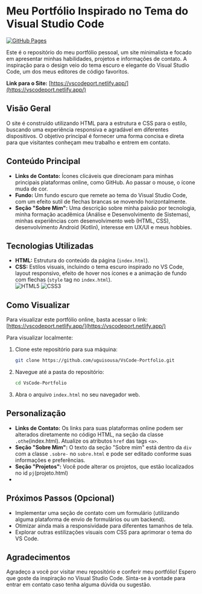 # Meu Portfólio Inspirado no Tema do Visual Studio Code

[![GitHub Pages](https://img.shields.io/badge/GitHub%20Pages-deployed-brightgreen.svg)](https://uguisousa.github.io/VsCode-Portfolio/)

Este é o repositório do meu portfólio pessoal, um site minimalista e focado em apresentar minhas habilidades, projetos e informações de contato. A inspiração para o design veio do tema escuro e elegante do Visual Studio Code, um dos meus editores de código favoritos.

**Link para o Site:** [https://vscodeport.netlify.app/](https://vscodeport.netlify.app/) <br>

## Visão Geral

O site é construído utilizando HTML para a estrutura e CSS para o estilo, buscando uma experiência responsiva e agradável em diferentes dispositivos. O objetivo principal é fornecer uma forma concisa e direta para que visitantes conheçam meu trabalho e entrem em contato.

## Conteúdo Principal

* **Links de Contato:** Ícones clicáveis que direcionam para minhas principais plataformas online, como GitHub. Ao passar o mouse, o ícone muda de cor.
* **Fundo:** Um fundo escuro que remete ao tema do Visual Studio Code, com um efeito sutil de flechas brancas se movendo horizontalmente.
* **Seção "Sobre Mim":** Uma descrição sobre minha paixão por tecnologia, minha formação acadêmica (Análise e Desenvolvimento de Sistemas), minhas experiências com desenvolvimento web (HTML, CSS), desenvolvimento Android (Kotlin), interesse em UX/UI e meus hobbies.

## Tecnologias Utilizadas

* **HTML:** Estrutura do conteúdo da página (`index.html`).
* **CSS:** Estilos visuais, incluindo o tema escuro inspirado no VS Code, layout responsivo, efeito de hover nos ícones e a animação de fundo com flechas (`style` tag no `index.html`).
  <br>
  ![HTML5](https://img.shields.io/badge/HTML5-E34F26?style=for-the-badge&logo=html5&logoColor=white)
  ![CSS3](https://img.shields.io/badge/CSS3-1572B6?style=for-the-badge&logo=css3&logoColor=white)


## Como Visualizar

Para visualizar este portfólio online, basta acessar o link: [https://vscodeport.netlify.app/](https://vscodeport.netlify.app/)

Para visualizar localmente:

1.  Clone este repositório para sua máquina:
    ```bash
    git clone https://github.com/uguisousa/VsCode-Portfolio.git

    ```
2.  Navegue até a pasta do repositório:
    ```bash
    cd VsCode-Portfolio
    ```
3.  Abra o arquivo `index.html` no seu navegador web.

## Personalização

* **Links de Contato:** Os links para suas plataformas online podem ser alterados diretamente no código HTML, na seção da classe `.othe`(index.html). Atualize os atributos `href` das tags `<a>`.
* **Seção "Sobre Mim":** O texto da seção "Sobre mim" está dentro da `div` com a classe `.sobre-` no `sobre.html` e pode ser editado conforme suas informações e preferências.
* **Seção "Projetos":** Você pode alterar os projetos, que estão localizados no id `pj`(projeto.html)
* 
## Próximos Passos (Opcional)

* Implementar uma seção de contato com um formulário (utilizando alguma plataforma de envio de formulários ou um backend).
* Otimizar ainda mais a responsividade para diferentes tamanhos de tela.
* Explorar outras estilizações visuais com CSS para aprimorar o tema do VS Code.

## Agradecimentos

Agradeço a você por visitar meu repositório e conferir meu portfólio! Espero que goste da inspiração no Visual Studio Code. Sinta-se à vontade para entrar em contato caso tenha alguma dúvida ou sugestão.
